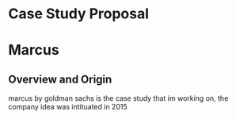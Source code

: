 # Case Study Proposal
# Marcus

## Overview and Origin

marcus by goldman sachs is the case study that im working on, the company idea was intituated in 2015
